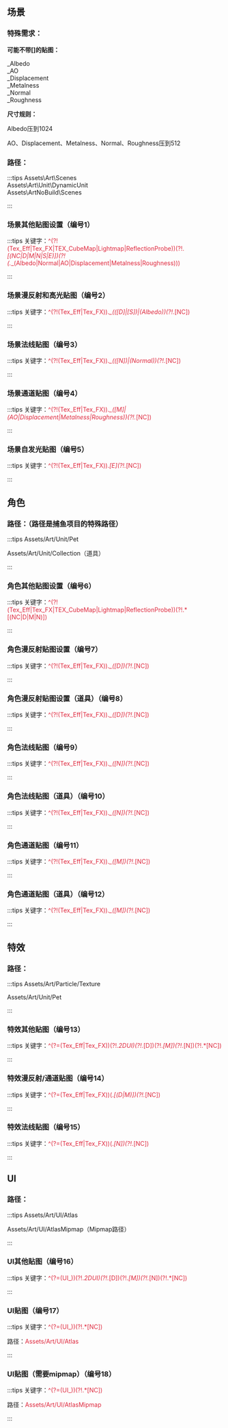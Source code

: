 ## 场景
### **特殊需求：**
**可能不带[]的贴图：**

 _Albedo  
_AO  
_Displacement  
_Metalness  
_Normal  
_Roughness

**尺寸规则：**

Albedo压到1024

AO、Displacement、Metalness、Normal、Roughness压到512

### 路径：
:::tips
Assets\Art\Scenes  
Assets\Art\Unit\DynamicUnit  
Assets\ArtNoBuild\Scenes  

:::

### **场景其他贴图设置（编号1）**
:::tips
关键字：<font style="color:#DF2A3F;">^(?!(Tex_Eff|Tex_FX|TEX_CubeMap|Lightmap|ReflectionProbe))(?!.*\[(NC|D|M|N|S|E)\])(?!(.*_(Albedo|Normal|AO|Displacement|Metalness|Roughness)))</font>

:::

### **场景漫反射和高光贴图（编号2）**
:::tips
关键字：<font style="color:#DF2A3F;">^(?!(Tex_Eff|Tex_FX)).*_((\[D\]|\[S\])|(Albedo))(?!.*\[NC\])</font>

:::

### **场景法线贴图（编号3）**
:::tips
关键字：<font style="color:#DF2A3F;">^(?!(Tex_Eff|Tex_FX)).*_((\[N\])|(Normal))(?!.*\[NC\])</font>

:::

### 场景通道贴图（编号4）
:::tips
关键字：<font style="color:#DF2A3F;">^(?!(Tex_Eff|Tex_FX)).*_(\[M\]|(AO|Displacement|Metalness|Roughness))(?!.*\[NC\])</font>

:::

### 场景自发光贴图（编号5）
:::tips
关键字：<font style="color:#DF2A3F;">^(?!(Tex_Eff|Tex_FX)).*\[E\](?!.*\[NC\])</font>

:::

## 角色
### 路径：（路径是捕鱼项目的特殊路径）
:::tips
Assets/Art/Unit/Pet

Assets/Art/Unit/Collection（道具）

:::

### **角色其他贴图设置（编号6）**
:::tips
关键字：<font style="color:#DF2A3F;">^(?!(Tex_Eff|Tex_FX|TEX_CubeMap|Lightmap|ReflectionProbe))(?!.*\[(NC|D|M|N)\])</font>

:::

### **角色漫反射贴图设置（编号7）**
:::tips
关键字：<font style="color:#DF2A3F;">^(?!(Tex_Eff|Tex_FX)).*_(\[D\])(?!.*\[NC\])</font>

:::

### **角色漫反射贴图设置（道具）（编号8）**
:::tips
关键字：<font style="color:#DF2A3F;">^(?!(Tex_Eff|Tex_FX)).*_(\[D\])(?!.*\[NC\])</font>

:::

### **角色法线贴图（编号9）**
:::tips
关键字：<font style="color:#DF2A3F;">^(?!(Tex_Eff|Tex_FX)).*_(\[N\])(?!.*\[NC\])</font>

:::

### **角色法线贴图（道具）（编号10）**
:::tips
关键字：<font style="color:#DF2A3F;">^(?!(Tex_Eff|Tex_FX)).*_(\[N\])(?!.*\[NC\])</font>

:::

### **角色通道贴图（编号11）**
:::tips
关键字：<font style="color:#DF2A3F;">^(?!(Tex_Eff|Tex_FX)).*_(\[M\])(?!.*\[NC\])</font>

:::

### **角色通道贴图（道具）（编号12）**
:::tips
关键字：<font style="color:#DF2A3F;">^(?!(Tex_Eff|Tex_FX)).*_(\[M\])(?!.*\[NC\])</font>

:::

## 特效
### 路径：
:::tips
Assets/Art/Particle/Texture

Assets/Art/Unit/Pet

:::

### 特效其他贴图（编号13）
:::tips
关键字：<font style="color:#DF2A3F;">^(?=(Tex_Eff|Tex_FX))(?!.*2DUI)(?!.*\[D\])(?!.*\[M\])(?!.*\[N\])(?!.*\[NC\])</font>

:::

### 特效漫反射/通道贴图（编号14）
:::tips
关键字：<font style="color:#DF2A3F;">^(?=(Tex_Eff|Tex_FX))(.*\[(D|M)\])(?!.*\[NC\])</font>

:::

### 特效法线贴图（编号15）
:::tips
关键字：<font style="color:#DF2A3F;">^(?=(Tex_Eff|Tex_FX))(.*\[N\])(?!.*\[NC\])</font>

:::

## UI
### 路径：
:::tips
Assets/Art/UI/Atlas

Assets/Art/UI/AtlasMipmap（Mipmap路径）

:::

### UI其他贴图（编号16）
:::tips
关键字：<font style="color:#DF2A3F;">^(?=(UI_))(?!.*2DUI)(?!.*\[D\])(?!.*\[M\])(?!.*\[N\])(?!.*\[NC\])</font>

:::

### UI贴图（编号17）
:::tips
关键字：<font style="color:#DF2A3F;">^(?=(UI_))(?!.*\[NC\])</font>

路径：<font style="color:#DF2A3F;">Assets/Art/UI/Atlas</font>

:::

### UI贴图（需要mipmap）（编号18）
:::tips
关键字：<font style="color:#DF2A3F;">^(?=(UI_))(?!.*\[NC\])</font>

路径：<font style="color:#DF2A3F;">Assets/Art/UI/AtlasMipmap</font>

:::



